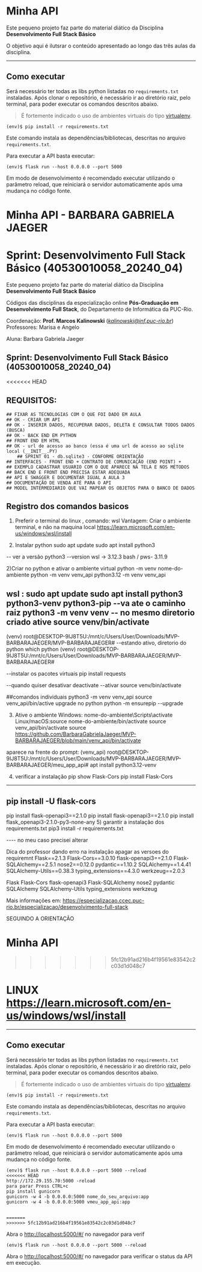 # Minha API

Este pequeno projeto faz parte do material diático da Disciplina **Desenvolvimento Full Stack Básico** 

O objetivo aqui é ilutsrar o conteúdo apresentado ao longo das três aulas da disciplina.

---
## Como executar 


Será necessário ter todas as libs python listadas no `requirements.txt` instaladas.
Após clonar o repositório, é necessário ir ao diretório raiz, pelo terminal, para poder executar os comandos descritos abaixo.

> É fortemente indicado o uso de ambientes virtuais do tipo [virtualenv](https://virtualenv.pypa.io/en/latest/installation.html).

```
(env)$ pip install -r requirements.txt
```

Este comando instala as dependências/bibliotecas, descritas no arquivo `requirements.txt`.

Para executar a API  basta executar:

```
(env)$ flask run --host 0.0.0.0 --port 5000
```

Em modo de desenvolvimento é recomendado executar utilizando o parâmetro reload, que reiniciará o servidor
automaticamente após uma mudança no código fonte. 
# Minha API - BARBARA GABRIELA JAEGER
# Sprint: Desenvolvimento Full Stack Básico (40530010058_20240_04)

Este pequeno projeto faz parte do material diático da Disciplina **Desenvolvimento Full Stack Básico** 

Códigos das disciplinas da especialização online **Pós-Graduação em Desenvolvimento Full Stack**, do Departamento de Informática da PUC-Rio.

Coordenação: **Prof. Marcos Kalinowski** (*kalinowski@inf.puc-rio.br*)
Professores: Marisa e Angelo

Aluna: Barbara Gabriela Jaeger
## Sprint: Desenvolvimento Full Stack Básico (40530010058_20240_04)

<<<<<<< HEAD
## REQUISITOS: 
    ## FIXAR AS TECNOLOGIAS COM O QUE FOI DADO EM AULA
    ## OK - CRIAR UM API
    ## OK - INSERIR DADOS, RECUPERAR DADOS, DELETA E CONSULTAR TODOS DADOS (BUSCA)
    ## OK - BACK END EM PYTHON
    ## FRONT END EM HTML
    ## OK - url de acesso ao banco (essa é uma url de acesso ao sqlite local (__INIT__.PY)
        ## SPRINT 01 - db.sqlite3 - CONFORME ORIENTAÇÃO
    ## INTERFACES - FRONT END + CONTRATO DE COMUNICAÇÃO (END POINT) +
    ## EXEMPLO CADASTRAR USUARIO COM O QUE APARECE NA TELA E NOS MÉTODOS
    ## BACK END E FRONT END PRECISA ESTAR ADEQUADA
    ## API E SWAGGER E DOCUMENTAR IGUAL A AULA 3 
    ## DOCUMENTAÇÃO DE VENDA ATÉ PARA O API
    ## MODEL INTERMEDIARIO QUE VAI MAPEAR OS OBJETOS PARA O BANCO DE DADOS
    
##  Registro dos comandos basicos
1) Preferir o terminal do linux , comando: wsl
   Vantagem: Criar o ambiente terminal, e não na maquina local
   https://learn.microsoft.com/en-us/windows/wsl/install

2) Instalar python
sudo apt update
sudo apt install python3

-- ver a versão
python3 --version
 wsl ->   3.12.3
 bash / pws- 3.11.9


2)Criar no python e ativar o ambiente virtual
python -m venv nome-do-ambiente
python -m venv venv_api
python3.12 -m venv venv_api

wsl :
sudo apt update
sudo apt install python3 python3-venv python3-pip
--va ate o caminho raiz
python3 -m venv venv
-- no mesmo diretorio criado ative
source venv/bin/activate
--
(venv) root@DESKTOP-9IJ8T5U:/mnt/c/Users/User/Downloads/MVP-BARBARAJAEGER/MVP-BARBARAJAEGER#
--estando ativo, diretorio do python
which python
(venv) root@DESKTOP-9IJ8T5U:/mnt/c/Users/User/Downloads/MVP-BARBARAJAEGER/MVP-BARBARAJAEGER#

--instalar os pacotes virtuais
pip install requests

--quando quiser desativar 
deactivate
--ativar
source venv/bin/activate


##comandos individuais
    python3 -m venv venv_api
    source venv_api/bin/active
    upgrade no python
    python -m ensurepip --upgrade

3) Ative o ambiente
Windows: nome-do-ambiente\Scripts\activate
Linux/macOS:source nome-do-ambiente/bin/activate
source venv_api/bin/activate
source https://github.com/BarbaraGabrielaJaeger/MVP-BARBARAJAEGER/blob/main/venv_api/bin/activate


aparece na frente do prompt:
(venv_api) root@DESKTOP-9IJ8T5U:/mnt/c/Users/User/Downloads/MVP-BARBARAJAEGER/MVP-BARBARAJAEGER/meu_app_api# 
apt install python3.12-venv


4) verificar a instalação
pip show Flask-Cors
pip install Flask-Cors
----------
pip install -U flask-cors
---------
pip install flask-openapi3==2.1.0
pip install flask-openapi3==2.1.0
pip install flask_openapi3-2.1.0-py3-none-any
5) garantir a instalação dos requirements.txt
pip3 install -r requirements.txt

---- no meu caso precisei alterar
 
Dica do professor dando erro na instalação apagar as versoes do requiremnt
Flask==2.1.3
Flask-Cors==3.0.10
flask-openapi3==2.1.0
Flask-SQLAlchemy==2.5.1
nose2==0.12.0
pydantic==1.10.2
SQLAlchemy==1.4.41
SQLAlchemy-Utils==0.38.3
typing_extensions==4.3.0
werkzeug==2.0.3


Flask
Flask-Cors
flask-openapi3
Flask-SQLAlchemy
nose2
pydantic
SQLAlchemy
SQLAlchemy-Utils
typing_extensions
werkzeug




Mais informações em: https://especializacao.ccec.puc-rio.br/especializacao/desenvolvimento-full-stack


SEGUINDO A ORIENTAÇÃO

 Minha API
=======
>>>>>>> 5fc12b91ad216b4f19561e83542c2c03d1d048c7

# LINUX https://learn.microsoft.com/en-us/windows/wsl/install
---
## Como executar 


Será necessário ter todas as libs python listadas no `requirements.txt` instaladas.
Após clonar o repositório, é necessário ir ao diretório raiz, pelo terminal, para poder executar os comandos descritos abaixo.

> É fortemente indicado o uso de ambientes virtuais do tipo [virtualenv](https://virtualenv.pypa.io/en/latest/installation.html).

```
(env)$ pip install -r requirements.txt
```

Este comando instala as dependências/bibliotecas, descritas no arquivo `requirements.txt`.

Para executar a API  basta executar:

```
(env)$ flask run --host 0.0.0.0 --port 5000
```

Em modo de desenvolvimento é recomendado executar utilizando o parâmetro reload, que reiniciará o servidor
automaticamente após uma mudança no código fonte. 
```
(env)$ flask run --host 0.0.0.0 --port 5000 --reload
<<<<<<< HEAD
http://172.29.155.70:5000 -reload
para parar Press CTRL+c
pip install gunicorn
gunicorn -w 4 -b 0.0.0.0:5000 nome_do_seu_arquivo:app
gunicorn -w 4 -b 0.0.0.0:5000 vmeu_app_api:app


=======
>>>>>>> 5fc12b91ad216b4f19561e83542c2c03d1d048c7
```

Abra o [http://localhost:5000/#/](http://localhost:5000/#/) no navegador para verif

```
(env)$ flask run --host 0.0.0.0 --port 5000 --reload
```

Abra o [http://localhost:5000/#/](http://localhost:5000/#/) no navegador para verificar o status da API em execução.
